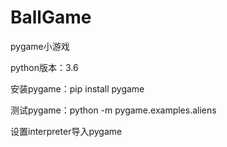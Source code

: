# BallGame
pygame小游戏

python版本：3.6

安装pygame：pip install pygame

测试pygame：python -m pygame.examples.aliens

设置interpreter导入pygame
